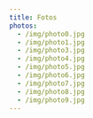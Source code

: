```yaml
---
title: Fotos
photos:
  - /img/photo0.jpg
  - /img/photo1.jpg
  - /img/photo3.jpg
  - /img/photo4.jpg
  - /img/photo5.jpg
  - /img/photo6.jpg
  - /img/photo7.jpg
  - /img/photo8.jpg
  - /img/photo9.jpg
---
```

